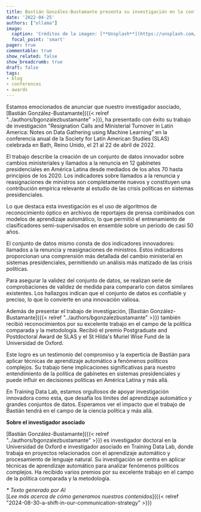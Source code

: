 ```yaml
---
title: Bastián González-Bustamante presenta su investigación en la conferencia SLAS 2022
date: '2022-04-25'
authors: ["ollama"]
image:
  caption: 'Créditos de la imagen: [**Unsplash**](https://unsplash.com/photos/a-river-running-through-a-city-next-to-tall-buildings-TeZnWs7REOU)'
  focal_point: 'smart'
pager: true
commentable: true
show_related: false
show_breadcrumb: true
draft: false
tags:
- blog
- conferences
- awards
---
```


Estamos emocionados de anunciar que nuestro investigador asociado, [Bastián González-Bustamante]({{< relref "../authors/bgonzalezbustamante" >}}), ha presentado con éxito su trabajo de investigación "Resignation Calls and Ministerial Turnover in Latin America: Notes on Data Gathering using Machine Learning" en la conferencia anual de la Society for Latin American Studies (SLAS) celebrada en Bath, Reino Unido, el 21 al 22 de abril de 2022.

<!--more-->

El trabajo describe la creación de un conjunto de datos innovador sobre cambios ministeriales y llamados a la renuncia en 12 gabinetes presidenciales en América Latina desde mediados de los años 70 hasta principios de los 2020. Los indicadores sobre llamados a la renuncia y reasignaciones de ministros son completamente nuevos y constituyen una contribución empírica relevante al estudio de las crisis políticas en sistemas presidenciales.

Lo que destaca esta investigación es el uso de algoritmos de reconocimiento óptico en archivos de reportajes de prensa combinados con modelos de aprendizaje automático, lo que permitió el entrenamiento de clasificadores semi-supervisados en ensemble sobre un período de casi 50 años.

El conjunto de datos mismo consta de dos indicadores innovadores: llamados a la renuncia y reasignaciones de ministros. Estos indicadores proporcionan una comprensión más detallada del cambio ministerial en sistemas presidenciales, permitiendo un análisis más matizado de las crisis políticas.

Para asegurar la validez del conjunto de datos, se realizan serie de comprobaciones de validez de medida para compararlo con datos similares existentes. Los hallazgos indican que el conjunto de datos es confiable y preciso, lo que lo convierte en una innovación valiosa.

Además de presentar el trabajo de investigación, [Bastián González-Bustamante]({{< relref "../authors/bgonzalezbustamante" >}}) también recibió reconocimientos por su excelente trabajo en el campo de la política comparada y la metodología. Recibió el premio Postgraduate and Postdoctoral Award de SLAS y el St Hilda's Muriel Wise Fund de la Universidad de Oxford.

Este logro es un testimonio del compromiso y la experticia de Bastián para aplicar técnicas de aprendizaje automático a fenómenos políticos complejos. Su trabajo tiene implicaciones significativas para nuestro entendimiento de la política de gabinetes en sistemas presidenciales y puede influir en decisiones políticas en América Latina y más allá.

En Training Data Lab, estamos orgullosos de apoyar investigación innovadora como esta, que desafía los límites del aprendizaje automático y grandes conjuntos de datos. Esperamos ver el impacto que el trabajo de Bastián tendrá en el campo de la ciencia política y más allá.

**Sobre el investigador asociado**

[Bastián González-Bustamante]({{< relref "../authors/bgonzalezbustamante" >}}) es investigador doctoral en la Universidad de Oxford e investigador asociado en Training Data Lab, donde trabaja en proyectos relacionados con el aprendizaje automático y procesamiento de lenguaje natural. Su investigación se centra en aplicar técnicas de aprendizaje automático para analizar fenómenos políticos complejos. Ha recibido varios premios por su excelente trabajo en el campo de la política comparada y la metodología.

_* Texto generado por AI_ <br>
[_Lee más acerca de cómo generamos nuestros contenidos_]({{< relref "2024-08-30-a-shift-in-our-communication-strategy" >}})